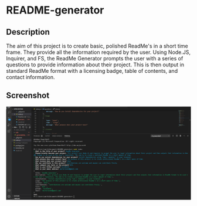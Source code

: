 # README-generator

## Description
The aim of this project is to create basic, polished ReadMe's in a short time frame. They provide all the information required by the user. Using Node.JS, Inquirer, and FS, the ReadMe Generator prompts the user with a series of questions to provide information about their project. This is then output in standard ReadMe format with a licensing badge, table of contents, and contact information.

## Screenshot
![Project Screenshot](./utils/ScreenShot.png)